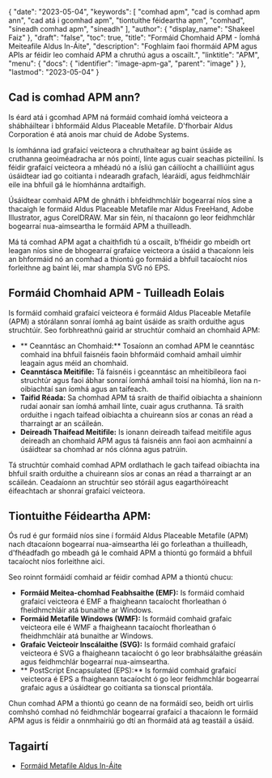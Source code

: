 {
  "date": "2023-05-04",
  "keywords": [
"comhad apm",
"cad is comhad apm ann",
"cad atá i gcomhad apm",
"tiontuithe féideartha apm",
"comhad",
"síneadh comhad apm",
"síneadh"
],
  "author": {
    "display_name": "Shakeel Faiz"
},
  "draft": "false",
  "toc": true,
  "title": "Formáid Chomhaid APM - Íomhá Meiteafile Aldus In-Áite",
  "description": "Foghlaim faoi fhormáid APM agus APIs ar féidir leo comhaid APM a chruthú agus a oscailt.",
  "linktitle": "APM",
  "menu": {
    "docs": {
      "identifier": "image-apm-ga",
      "parent": "image"
}
},
  "lastmod": "2023-05-04"
}

## Cad is comhad APM ann?

Is éard atá i gcomhad APM ná formáid comhaid íomhá veicteora a shábháiltear i bhformáid Aldus Placeable Metafile. D'fhorbair Aldus Corporation é atá anois mar chuid de Adobe Systems.

Is íomhánna iad grafaicí veicteora a chruthaítear ag baint úsáide as cruthanna geoiméadracha ar nós pointí, línte agus cuair seachas picteilíní. Is féidir grafaicí veicteora a mhéadú nó a ísliú gan cáilíocht a chailliúint agus úsáidtear iad go coitianta i ndearadh grafach, léaráidí, agus feidhmchláir eile ina bhfuil gá le híomhánna ardtaifigh.

Úsáidtear comhaid APM de ghnáth i bhfeidhmchláir bogearraí níos sine a thacaigh le formáid Aldus Placeable Metafile mar Aldus FreeHand, Adobe Illustrator, agus CorelDRAW. Mar sin féin, ní thacaíonn go leor feidhmchlár bogearraí nua-aimseartha le formáid APM a thuilleadh.

Má tá comhad APM agat a chaithfidh tú a oscailt, b’fhéidir go mbeidh ort leagan níos sine de bhogearraí grafaice veicteora a úsáid a thacaíonn leis an bhformáid nó an comhad a thiontú go formáid a bhfuil tacaíocht níos forleithne ag baint léi, mar shampla SVG nó EPS.

## Formáid Chomhaid APM - Tuilleadh Eolais

Is formáid comhaid grafaicí veicteora é formáid Aldus Placeable Metafile (APM) a stórálann sonraí íomhá ag baint úsáide as sraith orduithe agus struchtúir. Seo forbhreathnú gairid ar struchtúr comhaid an chomhaid APM:

- ** Ceanntásc an Chomhaid:** Tosaíonn an comhad APM le ceanntásc comhaid ina bhfuil faisnéis faoin bhformáid comhaid amhail uimhir leagain agus méid an chomhaid.
- **Ceanntásca Meitifile:** Tá faisnéis i gceanntásc an mheitibileora faoi struchtúr agus faoi ábhar sonraí íomhá amhail toisí na híomhá, líon na n-oibiachtaí san íomhá agus an taifeach.
- **Taifid Réada:** Sa chomhad APM tá sraith de thaifid oibiachta a shainíonn rudaí aonair san íomhá amhail línte, cuair agus cruthanna. Tá sraith orduithe i ngach taifead oibiachta a chuireann síos ar conas an réad a tharraingt ar an scáileán.
- **Deireadh Thaifead Meitifile:** Is ionann deireadh taifead meitifile agus deireadh an chomhaid APM agus tá faisnéis ann faoi aon acmhainní a úsáidtear sa chomhad ar nós clónna agus patrúin.

Tá struchtúr comhaid comhad APM ordlathach le gach taifead oibiachta ina bhfuil sraith orduithe a chuireann síos ar conas an réad a tharraingt ar an scáileán. Ceadaíonn an struchtúr seo stóráil agus eagarthóireacht éifeachtach ar shonraí grafaicí veicteora.

## Tiontuithe Féideartha APM:

Ós rud é gur formáid níos sine í formáid Aldus Placeable Metafile (APM) nach dtacaíonn bogearraí nua-aimseartha léi go forleathan a thuilleadh, d'fhéadfadh go mbeadh gá le comhaid APM a thiontú go formáid a bhfuil tacaíocht níos forleithne aici.

Seo roinnt formáidí comhaid ar féidir comhad APM a thiontú chucu:

- **Formáid Meitea-chomhad Feabhsaithe (EMF):** Is formáid comhaid grafaicí veicteora é EMF a fhaigheann tacaíocht fhorleathan ó fheidhmchláir atá bunaithe ar Windows.
- **Formáid Metafile Windows (WMF):** Is formáid comhaid grafaic veicteora eile é WMF a fhaigheann tacaíocht fhorleathan ó fheidhmchláir atá bunaithe ar Windows.
- **Grafaic Veicteoir Inscálaithe (SVG):** Is formáid comhaid grafaicí veicteora é SVG a fhaigheann tacaíocht ó go leor brabhsálaithe gréasáin agus feidhmchlár bogearraí nua-aimseartha.
- ** PostScript Encapsulated (EPS):** Is formáid comhaid grafaicí veicteora é EPS a fhaigheann tacaíocht ó go leor feidhmchlár bogearraí grafaic agus a úsáidtear go coitianta sa tionscal priontála.

Chun comhad APM a thiontú go ceann de na formáidí seo, beidh ort uirlis comhshó comhad nó feidhmchlár bogearraí grafaicí a thacaíonn le formáid APM agus is féidir a onnmhairiú go dtí an fhormáid atá ag teastáil a úsáid.

## Tagairtí
* [Formáid Metafile Aldus In-Áite](https://ftp.zx.net.nz/pub/archive/ftp.microsoft.com/MISC/KB/en-us/129/658.HTM)


